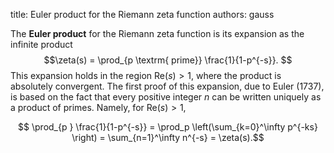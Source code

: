 title: Euler product for the Riemann zeta function
authors:
    gauss

The **Euler product** for the Riemann zeta function is its expansion as the infinite product
$$\zeta(s) = \prod_{p \textrm{ prime}} \frac{1}{1-p^{-s}}.  $$
This expansion holds in the region $\mbox{Re}(s)>1,$ where the product is absolutely convergent. The first proof of this expansion, due to Euler (1737), is based on the fact that every positive integer $n$ can be written uniquely as a product of primes. Namely, for $\mbox{Re}(s) >1,$

$$ \prod_{p } \frac{1}{1-p^{-s}} = \prod_p \left(\sum_{k=0}^\infty p^{-ks} \right) = \sum_{n=1}^\infty n^{-s} = \zeta(s).$$

